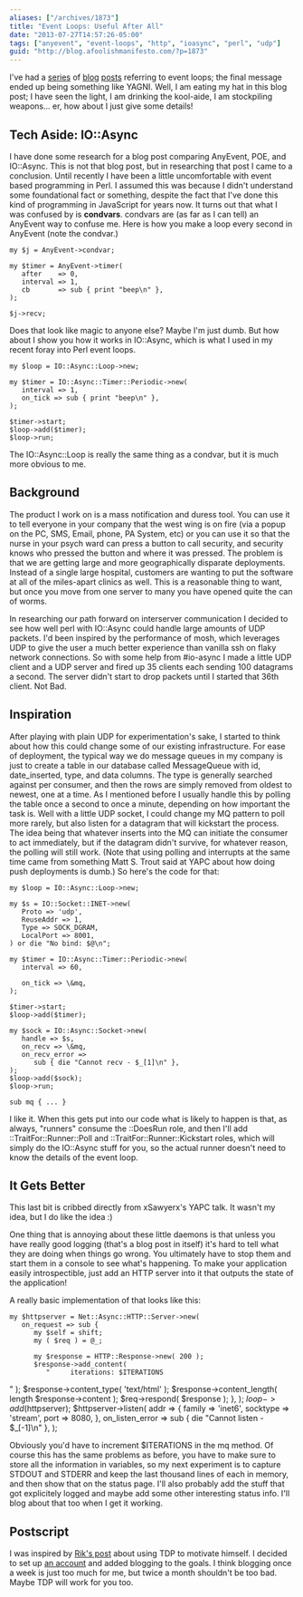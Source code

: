 ```yaml
---
aliases: ["/archives/1873"]
title: "Event Loops: Useful After All"
date: "2013-07-27T14:57:26-05:00"
tags: ["anyevent", "event-loops", "http", "ioasync", "perl", "udp"]
guid: "http://blog.afoolishmanifesto.com/?p=1873"
---
```

I've had a [series](/archives/1525) of [blog](/archives/1682) [posts](/archives/1687) referring to event loops; the final message ended up being something like YAGNI. Well, I am eating my hat in this blog post; I have seen the light, I am drinking the kool-aide, I am stockpiling weapons... er, how about I just give some details!

## Tech Aside: IO::Async

I have done some research for a blog post comparing AnyEvent, POE, and IO::Async. This is not that blog post, but in researching that post I came to a conclusion. Until recently I have been a little uncomfortable with event based programming in Perl. I assumed this was because I didn't understand some foundational fact or something, despite the fact that I've done this kind of programming in JavaScript for years now. It turns out that what I was confused by is **condvars**. condvars are (as far as I can tell) an AnyEvent way to confuse me. Here is how you make a loop every second in AnyEvent (note the condvar.)

    my $j = AnyEvent->condvar;

    my $timer = AnyEvent->timer(
       after    => 0,
       interval => 1,
       cb       => sub { print "beep\n" },
    );

    $j->recv;

Does that look like magic to anyone else? Maybe I'm just dumb. But how about I show you how it works in IO::Async, which is what I used in my recent foray into Perl event loops.

    my $loop = IO::Async::Loop->new;

    my $timer = IO::Async::Timer::Periodic->new(
       interval => 1,
       on_tick => sub { print "beep\n" },
    );

    $timer->start;
    $loop->add($timer);
    $loop->run;

The IO::Async::Loop is really the same thing as a condvar, but it is much more obvious to me.

## Background

The product I work on is a mass notification and duress tool. You can use it to tell everyone in your company that the west wing is on fire (via a popup on the PC, SMS, Email, phone, PA System, etc) or you can use it so that the nurse in your psych ward can press a button to call security, and security knows who pressed the button and where it was pressed. The problem is that we are getting large and more geographically disparate deployments. Instead of a single large hospital, customers are wanting to put the software at all of the miles-apart clinics as well. This is a reasonable thing to want, but once you move from one server to many you have opened quite the can of worms.

In researching our path forward on interserver communication I decided to see how well perl with IO::Async could handle large amounts of UDP packets. I'd been inspired by the performance of mosh, which leverages UDP to give the user a much better experience than vanilla ssh on flaky network connections. So with some help from #io-async I made a little UDP client and a UDP server and fired up 35 clients each sending 100 datagrams a second. The server didn't start to drop packets until I started that 36th client. Not Bad.

## Inspiration

After playing with plain UDP for experimentation's sake, I started to think about how this could change some of our existing infrastructure. For ease of deployment, the typical way we do message queues in my company is just to create a table in our database called MessageQueue with id, date\_inserted, type, and data columns. The type is generally searched against per consumer, and then the rows are simply removed from oldest to newest, one at a time. As I mentioned before I usually handle this by polling the table once a second to once a minute, depending on how important the task is. Well with a little UDP socket, I could change my MQ pattern to poll more rarely, but also listen for a datagram that will kickstart the process. The idea being that whatever inserts into the MQ can initiate the consumer to act immediately, but if the datagram didn't survive, for whatever reason, the polling will still work. (Note that using polling and interrupts at the same time came from something Matt S. Trout said at YAPC about how doing push deployments is dumb.) So here's the code for that:

    my $loop = IO::Async::Loop->new;

    my $s = IO::Socket::INET->new(
       Proto => 'udp',
       ReuseAddr => 1,
       Type => SOCK_DGRAM,
       LocalPort => 8001,
    ) or die "No bind: $@\n";

    my $timer = IO::Async::Timer::Periodic->new(
       interval => 60,

       on_tick => \&mq,
    );

    $timer->start;
    $loop->add($timer);

    my $sock = IO::Async::Socket->new(
       handle => $s,
       on_recv => \&mq,
       on_recv_error =>
          sub { die "Cannot recv - $_[1]\n" },
    );
    $loop->add($sock);
    $loop->run;

    sub mq { ... }

I like it. When this gets put into our code what is likely to happen is that, as always, "runners" consume the ::DoesRun role, and then I'll add ::TraitFor::Runner::Poll and ::TraitFor::Runner::Kickstart roles, which will simply do the IO::Async stuff for you, so the actual runner doesn't need to know the details of the event loop.

## It Gets Better

This last bit is cribbed directly from xSawyerx's YAPC talk. It wasn't my idea, but I do like the idea :)

One thing that is annoying about these little daemons is that unless you have really good logging (that's a blog post in itself) it's hard to tell what they are doing when things go wrong. You ultimately have to stop them and start them in a console to see what's happening. To make your application easily introspectible, just add an HTTP server into it that outputs the state of the application!

A really basic implementation of that looks like this:

    my $httpserver = Net::Async::HTTP::Server->new(
       on_request => sub {
          my $self = shift;
          my ( $req ) = @_;

          my $response = HTTP::Response->new( 200 );
          $response->add_content(
             "     iterations: $ITERATIONS

" ); $response->content\_type( 'text/html' ); $response->content\_length( length $response->content ); $req->respond( $response ); \}, ); $loop->add($httpserver); $httpserver->listen( addr => \{ family => 'inet6', socktype => 'stream', port => 8080, \}, on\_listen\_error => sub \{ die "Cannot listen - $\_[-1]\\n" \}, );

Obviously you'd have to increment $ITERATIONS in the mq method. Of course this has the same problems as before, you have to make sure to store all the information in variables, so my next experiment is to capture STDOUT and STDERR and keep the last thousand lines of each in memory, and then show that on the status page. I'll also probably add the stuff that got explicitely logged and maybe add some other interesting status info. I'll blog about that too when I get it working.

## Postscript

I was inspired by [Rik's post](http://rjbs.manxome.org/rubric/entry/1998) about using TDP to motivate himself. I decided to set up [an account](http://tdp.me/person/frioux) and added blogging to the goals. I think blogging once a week is just too much for me, but twice a month shouldn't be too bad. Maybe TDP will work for you too.
